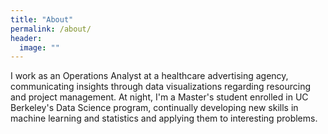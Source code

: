 ```yaml
---
title: "About"
permalink: /about/
header:
  image: ""
---
```


I work as an Operations Analyst at a healthcare advertising agency, communicating insights through data visualizations regarding resourcing and project management.
At night, I'm a Master's student enrolled in UC Berkeley's Data Science program, continually developing new skills in machine learning and statistics and applying them to interesting problems.
